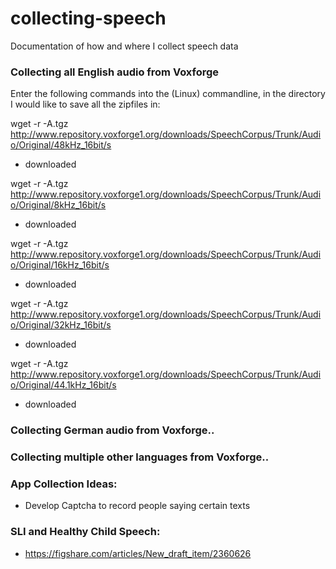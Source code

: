 # collecting-speech
Documentation of how and where I collect speech data 

### Collecting all English audio from Voxforge

Enter the following commands into the (Linux) commandline, in the directory I would like to save all the zipfiles in:

wget -r -A.tgz http://www.repository.voxforge1.org/downloads/SpeechCorpus/Trunk/Audio/Original/48kHz_16bit/s
* downloaded

wget -r -A.tgz http://www.repository.voxforge1.org/downloads/SpeechCorpus/Trunk/Audio/Original/8kHz_16bit/s
* downloaded

wget -r -A.tgz http://www.repository.voxforge1.org/downloads/SpeechCorpus/Trunk/Audio/Original/16kHz_16bit/s
* downloaded

wget -r -A.tgz http://www.repository.voxforge1.org/downloads/SpeechCorpus/Trunk/Audio/Original/32kHz_16bit/s
* downloaded

wget -r -A.tgz http://www.repository.voxforge1.org/downloads/SpeechCorpus/Trunk/Audio/Original/44.1kHz_16bit/s
* downloaded


### Collecting German audio from Voxforge..

### Collecting multiple other languages from Voxforge..

### App Collection Ideas:
* Develop Captcha to record people saying certain texts

### SLI and Healthy Child Speech:
*  https://figshare.com/articles/New_draft_item/2360626
